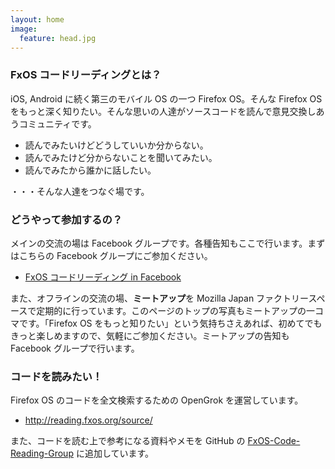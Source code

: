 ```yaml
---
layout: home
image:
  feature: head.jpg
---
```


### FxOS コードリーディングとは？
iOS, Android に続く第三のモバイル OS の一つ Firefox OS。そんな Firefox OS をもっと深く知りたい。そんな思いの人達がソースコードを読んで意見交換しあうコミュニティです。

- 読んでみたいけどどうしていいか分からない。
- 読んでみたけど分からないことを聞いてみたい。
- 読んでみたから誰かに話したい。

・・・そんな人達をつなぐ場です。

### どうやって参加するの？
メインの交流の場は Facebook グループです。各種告知もここで行います。まずはこちらの Facebook グループにご参加ください。

- [FxOS コードリーディング in Facebook](https://www.facebook.com/groups/fxos.code.reading/)

また、オフラインの交流の場、**ミートアップ**を Mozilla Japan ファクトリースペースで定期的に行っています。このページのトップの写真もミートアップの一コマです。「Firefox OS をもっと知りたい」という気持ちさえあれば、初めてでもきっと楽しめますので、気軽にご参加ください。ミートアップの告知も Facebook グループで行います。

### コードを読みたい！
Firefox OS のコードを全文検索するための OpenGrok を運営しています。

- <http://reading.fxos.org/source/>

また、コードを読む上で参考になる資料やメモを GitHub の [FxOS-Code-Reading-Group](https://github.com/FxOS-Code-Reading-Group/MainRepo/wiki) に追加しています。

